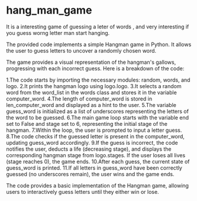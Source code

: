 # hang_man_game
It is a interesting game of guessing a leter of words , and very interesting if you guess worng letter man start hanging. 

The provided code implements a simple Hangman game in Python. It allows the user to guess letters to uncover a randomly chosen word.


The game provides a visual representation of the hangman's gallows, progressing with each incorrect guess. Here is a breakdown of the code:

1.The code starts by importing the necessary modules: random, words, and logo.
2.It prints the hangman logo using logo.logo.
3.It selects a random word from the word_list in the words class and stores it in the variable computer_word.
4.The length of computer_word is stored in len_computer_word and displayed as a hint to the user.
5.The variable guess_word is initialized as a list of underscores representing the letters of the word to be guessed.
6.The main game loop starts with the variable end set to False and stage set to 6, representing the initial stage of the hangman.
7.Within the loop, the user is prompted to input a letter guess.
8.The code checks if the guessed letter is present in the computer_word, updating guess_word accordingly.
9.If the guess is incorrect, the code notifies the user, deducts a life (decreasing stage), and displays the corresponding hangman stage from logo.stages. If the user loses all lives (stage reaches 0), the game ends.
10.After each guess, the current state of guess_word is printed.
11.If all letters in guess_word have been correctly guessed (no underscores remain), the user wins and the game ends.


The code provides a basic implementation of the Hangman game, allowing users to interactively guess letters until they either win or lose.
